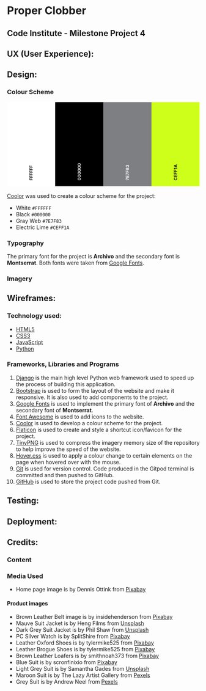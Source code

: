 # Proper Clobber

## Code Institute - Milestone Project 4

## UX (User Experience):

## Design:

### Colour Scheme

![Colour Scheme](readme/design/colour-scheme.png)

[Coolor](https://coolors.co/ffffff-000000-7e7f83-ceff1a) was used to create a colour scheme for the project:

* White `#FFFFFF`
* Black `#000000`
* Gray Web `#7E7F83`
* Electric Lime `#CEFF1A`

### Typography

The primary font for the project is **Archivo** and the secondary font is **Montserrat**. 
Both fonts were taken from [Google Fonts](https://fonts.google.com/specimen/Archivo?query=archivo#standard-styles).

### Imagery

## Wireframes:

### Technology used:

* [HTML5](https://en.wikipedia.org/wiki/HTML5)
* [CSS3](https://en.wikipedia.org/wiki/CSS)
* [JavaScript](https://en.wikipedia.org/wiki/JavaScript)
* [Python](https://en.wikipedia.org/wiki/Python_(programming_language))

### Frameworks, Libraries and Programs

1. [Django](https://www.djangoproject.com/) is the main high level Python web framework used to speed up the process of building this application.
1. [Bootstrap](https://getbootstrap.com/docs/4.4/getting-started/introduction/) is used to form the layout of the website and make it responsive. It is also used to add components to the project.
1. [Google Fonts](https://fonts.google.com/specimen/Archivo?query=archivo#standard-styles) is used to implement the primary font of **Archivo** and the secondary font of **Montserrat**.
1. [Font Awesome](https://fontawesome.com/) is used to add icons to the website.
1. [Coolor](https://coolors.co/ffffff-000000-7e7f83-ceff1a) is used to develop a colour scheme for the project.
1. [Flaticon](https://www.flaticon.com/) is used to create and style a shortcut icon/favicon for the project.
1. [TinyPNG](https://tinypng.com/) is used to compress the imagery memory size of the repository to help improve the speed of the website.
1. [Hover.css](https://ianlunn.github.io/Hover/) is used to apply a colour change to certain elements on the page when hovered over with the mouse.
1. [Git](https://git-scm.com/) is used for version control. Code produced in the Gitpod terminal is committed and then pushed to GitHub.
1. [GitHub](https://github.com/) is used to store the project code pushed from Git.

## Testing:

## Deployment:

## Credits:

### Content

### Media Used

* Home page image is by Dennis Ottink from [Pixabay](https://unsplash.com/photos/SpqyMw0lrhw)

#### Product images

* Brown Leather Belt image is by insidehenderson from [Pixabay](https://pixabay.com/photos/menswear-man-male-clothing-fashion-952835/)
* Mauve Suit Jacket is by Heng Films from [Unsplash](https://unsplash.com/photos/mpdIPhYqZ4Y)
* Dark Grey Suit Jacket is by Phil Shaw from [Unsplash](https://unsplash.com/photos/2WcoiQ_C4b0)
* PC Silver Watch is by SplitShire from [Pixabay](https://pixabay.com/photos/wristwatch-watch-accessory-407096/)
* Leather Oxford Shoes is by tylermike525 from [Pixabay](https://pixabay.com/photos/oxford-shoes-leather-shoes-6078951/)
* Leather Brogue Shoes is by tylermike525 from [Pixabay](https://pixabay.com/photos/brogue-shoes-shoes-leather-shoes-5983822/)
* Brown Leather Loafers is by smithnoah373 from [Pixabay](https://pixabay.com/photos/loafers-shoes-leather-brown-shoes-6079036/)
* Blue Suit is by scronfinixio from [Pixabay](https://pixabay.com/photos/groom-suit-style-1536233/)
* Light Grey Suit is by Samantha Gades from [Unsplash](https://unsplash.com/photos/bFYoyKivbmg)
* Maroon Suit is by The Lazy Artist Gallery from [Pexels](https://www.pexels.com/photo/person-sitting-on-stairs-beside-sunglasses-1300550/)
* Grey Suit is by Andrew Neel from [Pexels](https://www.pexels.com/photo/photo-of-man-sitting-on-chair-3178767/)